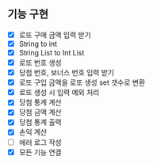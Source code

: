 ## 기능 구현
- [x] 로또 구매 금액 입력 받기
- [x] String to int
- [x] String List to Int List
- [x] 로또 번호 생성
- [x] 당첨 번호, 보너스 번호 입력 받기
- [x] 로또 구입 금액을 로또 생성 set 갯수로 변환
- [x] 로또 생성 시 입력 예외 처리
- [x] 당첨 통계 계산
- [x] 당첨 금액 계산
- [x] 당첨 통계 출력
- [x] 손익 계산
- [ ] 에러 로그 작성
- [x] 모든 기능 연결